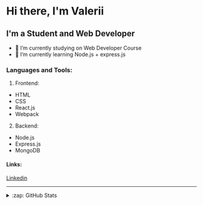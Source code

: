 # Hi there, I'm Valerii

## I'm a Student and Web Developer

- 🔭 I’m currently studying on Web Developer Course
- 🌱 I’m currently learning Node.js + express.js

### Languages and Tools:

1. Frontend:
- HTML
- CSS
- React.js
- Webpack
2. Backend:
- Node.js
- Express.js
- MongoDB

#### Links:


[Linkedin](https://www.linkedin.com/in/valerii-vdovin-9bb76975/)

---

<details>
  <summary>:zap: GitHub Stats</summary>

  <img align="left" alt="valvdov's GitHub Stats" src="https://github-readme-stats.vercel.app/api?username=valvdov&show_icons=true&hide_border=false&title_color=ff652f&icon_color=FFE400&bg_color=09131B&text_color=ffffff&border_color=0c1a25" />

</details>
